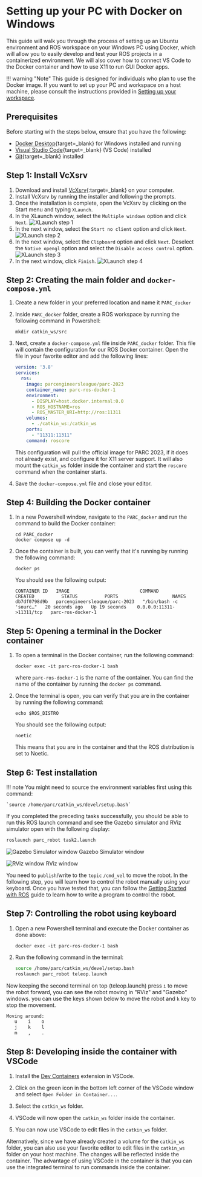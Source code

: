 # Setting up your PC with Docker on Windows

This guide will walk you through the process of setting up an Ubuntu environment and ROS workspace on your Windows PC using Docker, which will allow you to easily develop and test your ROS projects in a containerized environment. We will also cover how to connect VS Code to the Docker container and how to use X11 to run GUI Docker apps.

!!! warning "Note"
    This guide is designed for individuals who plan to use the Docker image. If you want to set up your PC and workspace on a host machine, please consult the instructions provided in [Setting up your workspace](../getting-started-tutorials/setting-up-your-workspace.md).

## Prerequisites
Before starting with the steps below, ensure that you have the following:

* [Docker Desktop](https://docs.docker.com/desktop/install/windows-install/#install-docker-desktop-on-windows){target=_blank} for Windows installed and running
* [Visual Studio Code](https://code.visualstudio.com/download){target=_blank} (VS Code) installed
* [Git](https://git-scm.com/book/en/v2/Getting-Started-Installing-Git){target=_blank} installed

## Step 1: Install VcXsrv

1. Download and install [VcXsrv](https://sourceforge.net/projects/vcxsrv/){:target=_blank} on your computer.
2. Install VcXsrv by running the installer and following the prompts.
3. Once the installation is complete, open the VcXsrv by clicking on the Start menu and typing `XLaunch`.
4. In the XLaunch window, select the `Multiple windows` option and click `Next`.
    ![XLaunch step 1](assets/vcxsrv-install-1.png)
5. In the next window, select the `Start no client` option and click `Next`.
    ![XLaunch step 2](assets/vcxsrv-install-2.png)
6. In the next window, select the `Clipboard` option and click `Next`. Deselect the `Native opengl` option and select the `Disable access control` option.
    ![XLaunch step 3](assets/vcxsrv-install-3.png)
7. In the next window, click `Finish`.
    ![XLaunch step 4](assets/vcxsrv-install-4.png)

## Step 2: Creating the main folder and `docker-compose.yml`

1. Create a new folder in your preferred location and name it `PARC_docker`
2. Inside `PARC_docker` folder, create a ROS workspace by running the following command in Powershell:

    ```shell
    mkdir catkin_ws/src
    ```

3. Next, create a `docker-compose.yml` file inside `PARC_docker` folder. This file will contain the configuration for our ROS Docker container. Open the file in your favorite editor and add the following lines:

    ```yaml
    version: '3.8'
    services:
      ros:
        image: parcengineersleague/parc-2023
        container_name: parc-ros-docker-1
        environment:
          - DISPLAY=host.docker.internal:0.0
          - ROS_HOSTNAME=ros
          - ROS_MASTER_URI=http://ros:11311
        volumes:
          - ./catkin_ws:/catkin_ws
        ports:
          - "11311:11311"
        command: roscore
    ```
    This configuration will pull the official image for PARC 2023, if it does not already exist, and configure it for X11 server support. It will also mount the `catkin_ws` folder inside the container and start the `roscore` command when the container starts. 

4. Save the `docker-compose.yml` file and close your editor.

## Step 4: Building the Docker container

1. In a new Powershell window, navigate to the `PARC_docker` and run the command to build the Docker container:
    ```shell
    cd PARC_docker
    docker compose up -d
    ```

3. Once the container is built, you can verify that it's running by running the following command:

    ```shell
    docker ps
    ```

    You should see the following output:

    ```shell
    CONTAINER ID   IMAGE                          COMMAND                  CREATED          STATUS          PORTS                    NAMES
    db7df0798d9b   parcengineersleague/parc-2023   "/bin/bash -c 'sourc…"   20 seconds ago   Up 19 seconds    0.0.0.0:11311->11311/tcp   parc-ros-docker-1
    ```

## Step 5: Opening a terminal in the Docker container

1. To open a terminal in the Docker container, run the following command:

    ```shell
    docker exec -it parc-ros-docker-1 bash
    ```
    where `parc-ros-docker-1` is the name of the container. You can find the name of the container by running the `docker ps` command.

2. Once the terminal is open, you can verify that you are in the container by running the following command:

    ```shell
    echo $ROS_DISTRO
    ```

    You should see the following output:

    ```shell
    noetic
    ```
    This means that you are in the container and that the ROS distribution is set to Noetic.

## Step 6: Test installation

!!! note
    You might need to source the environment variables first using this command:
    
    `source /home/parc/catkin_ws/devel/setup.bash`

If you completed the preceding tasks successfully, you should be able to run this ROS launch command and see the Gazebo simulator and RViz simulator open with the following display:
```sh
roslaunch parc_robot task2.launch
```
![Gazebo Simulator window](assets/gazebo.png)
Gazebo Simulator window


![RViz window](assets/rviz.png)
RViz window


You need to `publish`/write to the `topic` `/cmd_vel` to move the robot.
In the following step, you will learn how to control the robot manually using your keyboard. Once you have tested that, you can follow the [Getting Started with ROS](../getting-started-with-ros) guide to learn how to write a program to control the robot.

## Step 7: Controlling the robot using keyboard
1. Open a new Powershell terminal and execute the Docker container as done above:
    ```shell
    docker exec -it parc-ros-docker-1 bash
    ```

2. Run the following command in the terminal:
    ```sh
    source /home/parc/catkin_ws/devel/setup.bash
    roslaunch parc_robot teleop.launch
    ```

Now keeping the second terminal on top (teleop.launch) press `i` to move the robot forward, you can see the robot moving in "RViz" and "Gazebo" windows.
you can use the keys shown below to move the robot and `k` key to stop the movement.
```sh
Moving around:
   u    i    o
   j    k    l
   m    ,    .
```

## Step 8: Developing inside the container with VSCode

1. Install the [Dev Containers](https://marketplace.visualstudio.com/items?itemName=ms-vscode-remote.remote-containers) extension in VSCode.

2. Click on the green icon in the bottom left corner of the VSCode window and select `Open Folder in Container...`.

3. Select the `catkin_ws` folder.

4. VSCode will now open the `catkin_ws` folder inside the container.

5. You can now use VSCode to edit files in the `catkin_ws` folder.

Alternatively, since we have already created a volume for the `catkin_ws` folder, you can also use your favorite editor to edit files in the `catkin_ws` folder on your host machine. The changes will be reflected inside the container. The advantage of using VSCode in the container is that you can use the integrated terminal to run commands inside the container.

